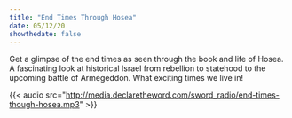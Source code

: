 ```yaml
---
title: "End Times Through Hosea"
date: 05/12/20
showthedate: false
---
```


Get a glimpse of the end times as seen through the book and life of Hosea. A fascinating look at historical Israel from rebellion to statehood to the upcoming battle of Armegeddon. What exciting times we live in!
<!--more-->
{{< audio src="http://media.declaretheword.com/sword_radio/end-times-though-hosea.mp3" >}}